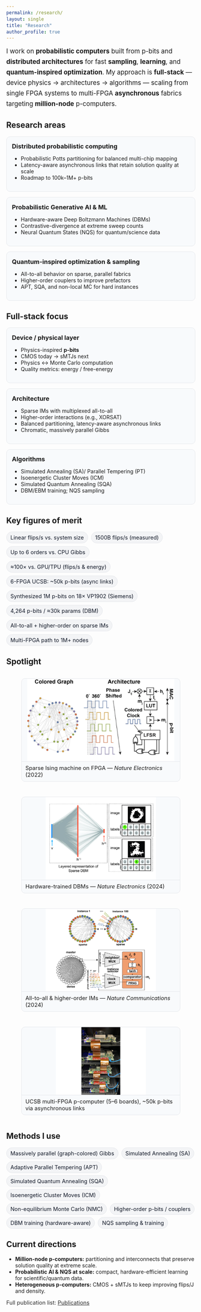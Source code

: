 ```yaml
---
permalink: /research/
layout: single
title: "Research"
author_profile: true
---
```


<!-- ---------- Page-scoped styles (theme-aware; no global side effects) ---------- -->
<style>
.research-lead{font-size:1.06rem;line-height:1.65;margin:.25rem 0 1.15rem;}
.grid-3{display:grid;grid-template-columns:repeat(3,minmax(0,1fr));gap:14px;margin:.75rem 0 1.2rem;}
.grid-2{display:grid;grid-template-columns:repeat(2,minmax(0,1fr));gap:14px;margin:.75rem 0 1.2rem;}
.card{border:1px solid var(--footer-border,#e5e7eb);border-radius:10px;padding:14px;background:var(--footer-bg,#f8fafc);}
.card h4{margin:.1rem 0 .35rem;font-size:1.02rem;}
.stat-row{display:flex;flex-wrap:wrap;gap:8px;margin:.35rem 0 1.1rem;}
.stat-badge{font-size:.9rem;padding:6px 10px;border-radius:999px;border:1px solid var(--tag-border,#e5e7eb);background:var(--tag-bg,#f3f4f6);color:var(--tag-fg,#111827);white-space:nowrap;}
.pill-list{list-style:none;padding:0;margin:.1rem 0 .9rem 0;display:flex;flex-wrap:wrap;gap:6px 8px;}
.pill-list li{font-size:.9rem;padding:6px 10px;border-radius:999px;border:1px solid var(--tag-border,#e5e7eb);background:var(--tag-bg,#f3f4f6);color:var(--tag-fg,#111827);white-space:nowrap;}
.section-h{margin-top:.6rem;}
.small-note{font-size:.92rem;opacity:.9}

/* Kill “double underline” on acronyms — keep tooltip only */
abbr[title]{text-decoration:none;border:0;cursor:help}

/* Spotlight gallery */
.gallery-3{display:grid;grid-template-columns:repeat(3,minmax(0,1fr));gap:12px;margin:.6rem 0 1.2rem;}
.figure-card{position:relative;overflow:hidden;border-radius:10px;border:1px solid var(--footer-border,#e5e7eb);background:var(--footer-bg,#f8fafc);}

/* Safari-safe, taller, no-crop images (replaces flat 16:9) */
.figure-card img{
  display:block;
  width:100%;
  height:280px;           /* desktop height */
  object-fit:contain;     /* never crop */
  object-position:center;
  background:transparent;
}

/* Ultra-wide (panoramic) variant for lab setups, etc. */
.figure-card.pano img{height:220px;}
/* Optional even shorter: .figure-card.pano img{height:200px;} */

/* Caption */
.figcap{padding:8px 10px;font-size:.92rem;border-top:1px solid var(--footer-border,#e5e7eb);}

/* Dark tweaks */
html[data-theme="dark"] .figure-card,
html.dark .figure-card,
body.dark .figure-card,
:root.theme-dark .figure-card{border-color:#1f2937;background:#0b1220;}
html[data-theme="dark"] .figcap,
html.dark .figcap,
body.dark .figcap,
:root.theme-dark .figcap{border-top-color:#1f2937;}

/* Shorter cards on phones */
@media (max-width:980px){
  .grid-3,.grid-2,.gallery-3{grid-template-columns:1fr;}
  .figure-card img{height:220px;}
  .figure-card.pano img{height:180px;}
}
</style>

<div class="research-lead">
I work on <strong>probabilistic computers</strong> built from <abbr title="probabilistic bit (binary stochastic neuron)">p-bits</abbr> and <strong>distributed architectures</strong> for fast <strong>sampling</strong>, <strong>learning</strong>, and <strong>quantum-inspired optimization</strong>. My approach is <strong>full-stack</strong> — device physics → architectures → algorithms — scaling from single <abbr title="Field-Programmable Gate Array">FPGA</abbr> systems to multi-FPGA <strong>asynchronous</strong> fabrics targeting <strong>million-node</strong> p-computers.
</div>

## Research areas

<div class="grid-3">
  <div class="card">
    <h4>Distributed probabilistic computing</h4>
    <ul>
      <li>Probabilistic Potts partitioning for balanced multi-chip mapping</li>
      <li>Latency-aware asynchronous links that retain solution quality at scale</li>
      <li>Roadmap to 100k–1M+ p-bits</li>
    </ul>
  </div>
  <div class="card">
    <h4>Probabilistic Generative AI & ML</h4>
    <ul>
      <li>Hardware-aware Deep Boltzmann Machines (DBMs)</li>
      <li>Contrastive-divergence at extreme sweep counts</li>
      <li>Neural Quantum States (NQS) for quantum/science data</li>
    </ul>
  </div>
  <div class="card">
    <h4>Quantum-inspired optimization & sampling</h4>
    <ul>
      <li>All-to-all behavior on sparse, parallel fabrics</li>
      <li>Higher-order couplers to improve prefactors</li>
      <li>APT, SQA, and non-local MC for hard instances</li>
    </ul>
  </div>
</div>

## Full-stack focus

<div class="grid-3">
  <div class="card">
    <h4>Device / physical layer</h4>
    <ul>
      <li>Physics-inspired <strong>p-bits</strong></li>
      <li>CMOS today → <abbr title="stochastic Magnetic Tunnel Junctions">sMTJs</abbr> next</li>
      <li>Physics ↔ Monte Carlo computation</li>
      <li>Quality metrics: energy / free-energy</li>
    </ul>
  </div>
  <div class="card">
    <h4>Architecture</h4>
    <ul>
      <li>Sparse IMs with multiplexed all-to-all</li>
      <li>Higher-order interactions (e.g., XORSAT)</li>
      <li>Balanced partitioning, latency-aware asynchronous links</li>
      <li>Chromatic, massively parallel Gibbs</li>
    </ul>
  </div>
  <div class="card">
    <h4>Algorithms</h4>
    <ul>
      <li>Simulated Annealing (SA)/ Parallel Tempering (PT)</li>
      <li>Isoenergetic Cluster Moves (ICM)</li>
      <li>Simulated Quantum Annealing (SQA)</li>
      <li>DBM/EBM training; NQS sampling</li>
    </ul>
  </div>
</div>

## Key figures of merit

<div class="stat-row">
  <span class="stat-badge">Linear flips/s vs. system size</span>
  <span class="stat-badge">1500B flips/s (measured)</span>
  <span class="stat-badge">Up to 6 orders vs. CPU Gibbs</span>
  <span class="stat-badge">≈100× vs. GPU/TPU (flips/s &amp; energy)</span>
  <span class="stat-badge">6-FPGA UCSB: ~50k p-bits (async links)</span>
  <span class="stat-badge">Synthesized 1M p-bits on 18× VP1902 (Siemens)</span>
  <span class="stat-badge">4,264 p-bits / ≈30k params (DBM)</span>
  <span class="stat-badge">All-to-all + higher-order on sparse IMs</span>
  <span class="stat-badge">Multi-FPGA path to 1M+ nodes</span>
</div>

## Spotlight

<div class="gallery-3">
  <figure class="figure-card">
    <img src="/images/research/sparse-ising.jpeg" alt="Sparse Ising machine on FPGA">
    <figcaption class="figcap">Sparse Ising machine on FPGA — <em>Nature Electronics</em> (2022)</figcaption>
  </figure>
  <figure class="figure-card">
    <img src="/images/research/dbm-hardware.jpeg" alt="Hardware-trained deep Boltzmann machines">
    <figcaption class="figcap">Hardware-trained DBMs — <em>Nature Electronics</em> (2024)</figcaption>
  </figure>
  <figure class="figure-card">
    <img src="/images/research/all-to-all.jpeg" alt="All-to-all & higher-order Ising machines">
    <figcaption class="figcap">All-to-all & higher-order IMs — <em>Nature Communications</em> (2024)</figcaption>
  </figure>

  <!-- NEW: ultra-wide lab setup, use the pano class for cleaner fit -->
  <figure class="figure-card pano">
    <img src="/images/research/5-fpga-setup.jpeg" alt="UCSB multi-FPGA p-computer (5–6 boards)">
    <figcaption class="figcap">UCSB multi-FPGA p-computer (5–6 boards), ~50k p-bits via asynchronous links</figcaption>
  </figure>
</div>

<!--
Place images at:
- /images/research/sparse-ising.jpeg
- /images/research/dbm-hardware.jpeg
- /images/research/all-to-all.jpeg
- /images/research/5-fpga-setup.jpeg  (ultra-wide; uses .pano)
Aim for ~1200×700px for standard figures; the lab setup can be wider.
-->

## Methods I use 

<ul class="pill-list">
  <li>Massively parallel (graph-colored) Gibbs</li>
  <li>Simulated Annealing (SA)</li>
  <li>Adaptive Parallel Tempering (APT)</li>
  <li>Simulated Quantum Annealing (SQA)</li>
  <li>Isoenergetic Cluster Moves (ICM)</li>
  <li>Non-equilibrium Monte Carlo (NMC)</li>
  <li>Higher-order p-bits / couplers</li>
  <li>DBM training (hardware-aware)</li>
  <li>NQS sampling &amp; training</li>
</ul>

## Current directions
- <strong>Million-node p-computers:</strong> partitioning and interconnects that preserve solution quality at extreme scale.  
- <strong>Probabilistic AI &amp; NQS at scale:</strong> compact, hardware-efficient learning for scientific/quantum data.  
- <strong>Heterogeneous p-computers:</strong> CMOS + sMTJs to keep improving flips/J and density.

<div class="small-note">
Full publication list: <a href="/publications/">Publications</a>
</div>
